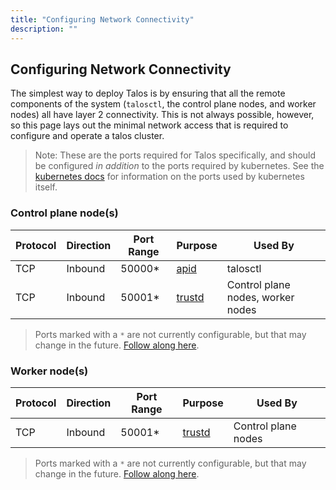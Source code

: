 ```yaml
---
title: "Configuring Network Connectivity"
description: ""
---
```


## Configuring Network Connectivity

The simplest way to deploy Talos is by ensuring that all the remote components of the system (`talosctl`, the control plane nodes, and worker nodes) all have layer 2 connectivity.
This is not always possible, however, so this page lays out the minimal network access that is required to configure and operate a talos cluster.

> Note: These are the ports required for Talos specifically, and should be configured _in addition_ to the ports required by kubernetes.
> See the [kubernetes docs](https://kubernetes.io/docs/setup/production-environment/tools/kubeadm/install-kubeadm/#check-required-ports) for information on the ports used by kubernetes itself.

### Control plane node(s)

<table class="table-auto">
  <thead>
    <tr>
      <th class="px-4 py-2">Protocol</th>
      <th class="px-4 py-2">Direction</th>
      <th class="px-4 py-2">Port Range</th>
    <th class="px-4 py-2">Purpose</th>
    <th class="px-4 py-2">Used By</th>
    </tr>
  </thead>
  <tbody>
    <tr>
      <td class="border px-4 py-2">TCP</td>
      <td class="border px-4 py-2">Inbound</td>
      <td class="border px-4 py-2">50000*</td>
    <td class="border px-4 py-2"><a href="../../learn-more/components/#apid">apid</a></td>
    <td class="border px-4 py-2">talosctl</td>
    </tr>
    <tr>
      <td class="border px-4 py-2">TCP</td>
      <td class="border px-4 py-2">Inbound</td>
      <td class="border px-4 py-2">50001*</td>
    <td class="border px-4 py-2"><a href="../../learn-more/components/#trustd">trustd</a></td>
    <td class="border px-4 py-2">Control plane nodes, worker nodes</td>
    </tr>
  </tbody>
</table>

> Ports marked with a `*` are not currently configurable, but that may change in the future.
> [Follow along here](https://github.com/talos-systems/talos/issues/1836).

### Worker node(s)

<table class="table-auto">
  <thead>
    <tr>
      <th class="px-4 py-2">Protocol</th>
      <th class="px-4 py-2">Direction</th>
      <th class="px-4 py-2">Port Range</th>
    <th class="px-4 py-2">Purpose</th>
    <th class="px-4 py-2">Used By</th>
    </tr>
  </thead>
  <tbody>
    <tr>
      <td class="border px-4 py-2">TCP</td>
      <td class="border px-4 py-2">Inbound</td>
      <td class="border px-4 py-2">50001*</td>
    <td class="border px-4 py-2"><a href="../../learn-more/components/#trustd">trustd</a></td>
    <td class="border px-4 py-2">Control plane nodes</td>
    </tr>
  </tbody>
</table>

> Ports marked with a `*` are not currently configurable, but that may change in the future.
> [Follow along here](https://github.com/talos-systems/talos/issues/1836).
